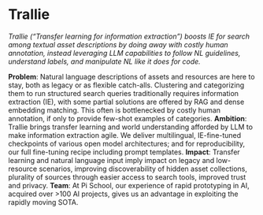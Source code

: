 # Trallie
*Trallie (“Transfer learning for information extraction”) boosts IE for search among textual asset descriptions by doing away with costly human annotation, instead leveraging LLM capabilities to follow NL guidelines, understand labels, and manipulate NL like it does for code.*

**Problem**: Natural language descriptions of assets and resources are here to stay, both as legacy or as flexible catch-alls. Clustering and categorizing them to run structured search queries traditionally requires information extraction (IE), with some partial solutions are offered by RAG and dense embedding matching. This often is bottlenecked by costly human annotation, if only to provide few-shot examples of categories. 
**Ambition**: Trallie brings transfer learning and world understanding afforded by LLM to make information extraction agile. We deliver multilingual, IE-fine-tuned checkpoints of various open model architectures; and for reproducibility, our full fine-tuning recipe including prompt templates.
**Impact**: Transfer learning and natural language input imply impact on legacy and low-resource scenarios, improving discoverability of hidden asset collections, plurality of sources through easier access to search tools, improved trust and privacy.
**Team**: At Pi School, our experience of rapid prototyping in AI, acquired over >100 AI projects, gives us an advantage in exploiting the rapidly moving SOTA.
